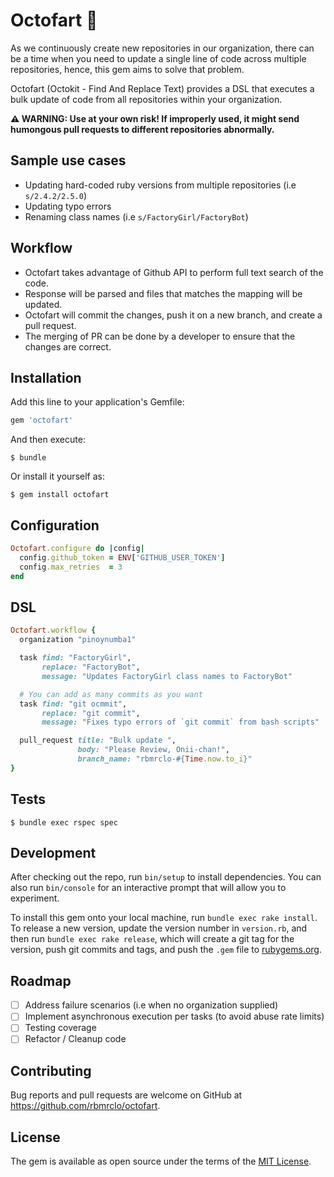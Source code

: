 # Octofart :dash:

As we continuously create new repositories in our organization, there can be
a time when you need to update a single line of code across multiple
repositories, hence, this gem aims to solve that problem.

Octofart (Octokit - Find And Replace Text) provides a DSL that executes a bulk update of code from all repositories within your organization.

**:warning: WARNING: Use at your own risk! If improperly used, it might send humongous pull requests to different repositories abnormally.**

## Sample use cases

- Updating hard-coded ruby versions from multiple repositories (i.e `s/2.4.2/2.5.0`)
- Updating typo errors
- Renaming class names (i.e `s/FactoryGirl/FactoryBot`)

## Workflow

- Octofart takes advantage of Github API to perform full text search of the code.
- Response will be parsed and files that matches the mapping will be updated.
- Octofart will commit the changes, push it on a new branch, and create a pull request.
- The merging of PR can be done by a developer to ensure that the changes are correct.

## Installation

Add this line to your application's Gemfile:

```ruby
gem 'octofart'
```

And then execute:

    $ bundle

Or install it yourself as:

    $ gem install octofart

## Configuration

```ruby
Octofart.configure do |config|
  config.github_token = ENV['GITHUB_USER_TOKEN']
  config.max_retries  = 3
end
```

## DSL

```ruby
Octofart.workflow {
  organization "pinoynumba1"

  task find: "FactoryGirl",
       replace: "FactoryBot",
       message: "Updates FactoryGirl class names to FactoryBot"

  # You can add as many commits as you want
  task find: "git ocmmit",
       replace: "git commit",
       message: "Fixes typo errors of `git commit` from bash scripts"

  pull_request title: "Bulk update ",
               body: "Please Review, Onii-chan!",
               branch_name: "rbmrclo-#{Time.now.to_i}"
}

```


## Tests

```
$ bundle exec rspec spec
```

## Development

After checking out the repo, run `bin/setup` to install dependencies. You can also run `bin/console` for an interactive prompt that will allow you to experiment.

To install this gem onto your local machine, run `bundle exec rake install`. To release a new version, update the version number in `version.rb`, and then run `bundle exec rake release`, which will create a git tag for the version, push git commits and tags, and push the `.gem` file to [rubygems.org](https://rubygems.org).

## Roadmap

- [ ] Address failure scenarios (i.e when no organization supplied)
- [ ] Implement asynchronous execution per tasks (to avoid abuse rate limits)
- [ ] Testing coverage
- [ ] Refactor / Cleanup code

## Contributing

Bug reports and pull requests are welcome on GitHub at https://github.com/rbmrclo/octofart.

## License

The gem is available as open source under the terms of the [MIT License](https://opensource.org/licenses/MIT).
